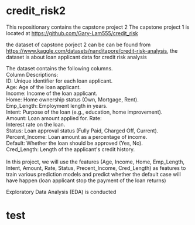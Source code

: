 # credit_risk2
This repositionary contains the capstone project 2
The capstone project 1 is located at https://github.com/Gary-Lam555/credit_risk

the dataset of capstone porject 2 can be can be found from https://www.kaggle.com/datasets/nanditapore/credit-risk-analysis, the dataset is about loan applicant data for credit risk analysis <p>
The dataset contains the following columns. </br>
Column Descriptions: </br>
ID: Unique identifier for each loan applicant. </br>
Age: Age of the loan applicant. </br>
Income: Income of the loan applicant.  </br>
Home: Home ownership status (Own, Mortgage, Rent). </br>
Emp_Length: Employment length in years. </br>
Intent: Purpose of the loan (e.g., education, home improvement). </br>
Amount: Loan amount applied for. Rate: </br>
Interest rate on the loan. </br>
Status: Loan approval status (Fully Paid, Charged Off, Current). </br>
Percent_Income: Loan amount as a percentage of income. </br>
Default: Whether the loan should be approved (Yes, No). </br>
Cred_Length: Length of the applicant's credit history.<br>
<br>
In this project, we will use the features (Age, Income, Home, Emp_Length, Intent, Amount, Rate, Status, Precent_Income, Cred_Length) as features to train various prediction models and predict whether the default case will have happen (loan applicant stop the payment of the loan returns)<br>

Exploratory Data Analysis (EDA) is conducted 

<H1>test</H1>
